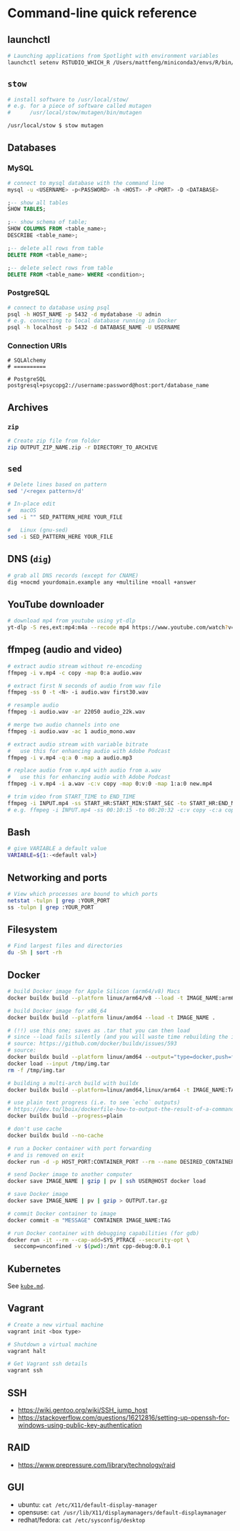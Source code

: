 # Command-line quick reference

## launchctl

```bash
# Launching applications from Spotlight with environment variables
launchctl setenv RSTUDIO_WHICH_R /Users/mattfeng/miniconda3/envs/R/bin/R
```

## `stow`

```bash
# install software to /usr/local/stow/
# e.g. for a piece of software called mutagen
#      /usr/local/stow/mutagen/bin/mutagen

/usr/local/stow $ stow mutagen
```

## Databases

### MySQL

```bash
# connect to mysql database with the command line
mysql -u <USERNAME> -p<PASSWORD> -h <HOST> -P <PORT> -D <DATABASE>
```

```sql
;-- show all tables
SHOW TABLES;

;-- show schema of table;
SHOW COLUMNS FROM <table_name>;
DESCRIBE <table_name>;

;-- delete all rows from table
DELETE FROM <table_name>;

;-- delete select rows from table
DELETE FROM <table_name> WHERE <condition>;
```

### PostgreSQL

```bash
# connect to database using psql
psql -h HOST_NAME -p 5432 -d mydatabase -U admin
# e.g. connecting to local database running in Docker
psql -h localhost -p 5432 -d DATABASE_NAME -U USERNAME
```

### Connection URIs

```
# SQLAlchemy
# ==========

# PostgreSQL
postgresql+psycopg2://username:password@host:port/database_name
```

## Archives

### `zip`

```bash
# Create zip file from folder
zip OUTPUT_ZIP_NAME.zip -r DIRECTORY_TO_ARCHIVE
```

## `sed`

```bash
# Delete lines based on pattern
sed '/<regex pattern>/d'

# In-place edit
#   macOS
sed -i "" SED_PATTERN_HERE YOUR_FILE

#   Linux (gnu-sed)
sed -i SED_PATTERN_HERE YOUR_FILE
```

## DNS (`dig`)

```bash
# grab all DNS records (except for CNAME)
dig +nocmd yourdomain.example any +multiline +noall +answer
```

## YouTube downloader

```bash
# download mp4 from youtube using yt-dlp
yt-dlp -S res,ext:mp4:m4a --recode mp4 https://www.youtube.com/watch?v=dQw4w9WgXcQ
```

## ffmpeg (audio and video)
```bash
# extract audio stream without re-encoding
ffmpeg -i v.mp4 -c copy -map 0:a audio.wav

# extract first N seconds of audio from wav file
ffmpeg -ss 0 -t <N> -i audio.wav first30.wav

# resample audio
ffmpeg -i audio.wav -ar 22050 audio_22k.wav

# merge two audio channels into one
ffmpeg -i audio.wav -ac 1 audio_mono.wav

# extract audio stream with variable bitrate
# 	use this for enhancing audio with Adobe Podcast
ffmpeg -i v.mp4 -q:a 0 -map a audio.mp3

# replace audio from v.mp4 with audio from a.wav
# 	use this for enhancing audio with Adobe Podcast
ffmpeg -i v.mp4 -i a.wav -c:v copy -map 0:v:0 -map 1:a:0 new.mp4

# trim video from START_TIME to END_TIME
ffmpeg -i INPUT.mp4 -ss START_HR:START_MIN:START_SEC -to START_HR:END_MIN:END_SEC -c:v copy -c:a copy OUTPUT.mp4
# e.g. ffmpeg -i INPUT.mp4 -ss 00:10:15 -to 00:20:32 -c:v copy -c:a copy OUTPUT.mp4
```

## Bash

```bash
# give VARIABLE a default value
VARIABLE=${1:-<default val>}
```

## Networking and ports

```bash
# View which processes are bound to which ports
netstat -tulpn | grep :YOUR_PORT
ss -tulpn | grep :YOUR_PORT
```

## Filesystem

```bash
# Find largest files and directories
du -Sh | sort -rh
```

## Docker

```bash
# build Docker image for Apple Silicon (arm64/v8) Macs
docker buildx build --platform linux/arm64/v8 --load -t IMAGE_NAME:arm64 .

# build Docker image for x86_64
docker buildx build --platform linux/amd64 --load -t IMAGE_NAME .

# (!!) use this one; saves as .tar that you can then load
# since --load fails silently (and you will waste time rebuilding the image)
# source: https://github.com/docker/buildx/issues/593
# source: 
docker buildx build --platform linux/amd64 --output="type=docker,push=false,name=IMAGE_NAME,dest=/tmp/img.tar" .
docker load --input /tmp/img.tar
rm -f /tmp/img.tar

# building a multi-arch build with buildx
docker buildx build --platform=linux/amd64,linux/arm64 -t IMAGE_NAME:TAG .

# use plain text progress (i.e. to see `echo` outputs)
# https://dev.to/lboix/dockerfile-how-to-output-the-result-of-a-command-when-building-an-image-35dp
docker buildx build --progress=plain

# don't use cache
docker buildx build --no-cache

# run a Docker container with port forwarding
# and is removed on exit
docker run -d -p HOST_PORT:CONTAINER_PORT --rm --name DESIRED_CONTAINER_NAME IMAGE_NAME[:TAG]

# send Docker image to another computer
docker save IMAGE_NAME | gzip | pv | ssh USER@HOST docker load

# save Docker image
docker save IMAGE_NAME | pv | gzip > OUTPUT.tar.gz

# commit Docker container to image
docker commit -m "MESSAGE" CONTAINER IMAGE_NAME:TAG

# run Docker container with debugging capabilities (for gdb)
docker run -it --rm --cap-add=SYS_PTRACE --security-opt \
  seccomp=unconfined -v $(pwd):/mnt cpp-debug:0.0.1
```

## Kubernetes

See [`kube.md`](./kube.md).

## Vagrant

```bash
# Create a new virtual machine
vagrant init <box type>

# Shutdown a virtual machine
vagrant halt

# Get Vagrant ssh details
vagrant ssh
```

## SSH
- https://wiki.gentoo.org/wiki/SSH_jump_host
- https://stackoverflow.com/questions/16212816/setting-up-openssh-for-windows-using-public-key-authentication

## RAID
- https://www.prepressure.com/library/technology/raid

## GUI
- ubuntu: `cat /etc/X11/default-display-manager`
- opensuse: `cat /usr/lib/X11/displaymanagers/default-displaymanager`
- redhat/fedora: `cat /etc/sysconfig/desktop`
